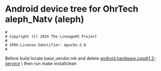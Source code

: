 # Android device tree for OhrTech aleph_Natv (aleph)

```
#
# Copyright (C) 2024 The LineageOS Project
#
# SPDX-License-Identifier: Apache-2.0
#
```
Before build
locate base_vendor.mk and delete android.hardware.cas@1.2-service \ then run make installclean
